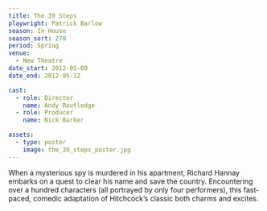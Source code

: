 ```yaml
---
title: The 39 Steps
playwright: Patrick Barlow
season: In House
season_sort: 270
period: Spring
venue:
  - New Theatre
date_start: 2012-05-09
date_end: 2012-05-12

cast:
  - role: Director
    name: Andy Routledge
  - role: Producer
    name: Nick Barker

assets:
  - type: poster
    image: the_39_steps_poster.jpg
---
```


When a mysterious spy is murdered in his apartment, Richard Hannay embarks on a quest to clear his name and save the country. Encountering over a hundred characters (all portrayed by only four performers), this fast-paced, comedic adaptation of Hitchcock’s classic both charms and excites.
